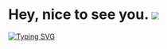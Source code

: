 # Hey, nice to see you. <img src="https://camo.githubusercontent.com/9fd2c024a247a44434ed1c44c7c2fc2481e3333b4192330e2ae61ccfcac19d47/68747470733a2f2f656d6f6a69732e736c61636b6d6f6a69732e636f6d2f656d6f6a69732f696d616765732f313533313834393433302f343234362f626c6f622d73756e676c61737365732e6769663f31353331383439343330" style="max-width: 15px; max-height: 15px"/>

[![Typing SVG](https://readme-typing-svg.demolab.com?font=Fira+Code&size=24&pause=500&color=03F7DD&center=true&vCenter=true&width=435&lines=I'm+a+%23Software+Developer+%F0%9F%92%BB;I'm+a+%23MERN+Stack+Developer+%E2%9A%9B%EF%B8%8F;I'm+%23Not_a_Robot+%F0%9F%A4%96;BeepBoop...+Oops+%EF%BC%BC(%EF%BE%9F%EF%BD%B0%EF%BE%9F%EF%BC%BC))](https://git.io/typing-svg)
